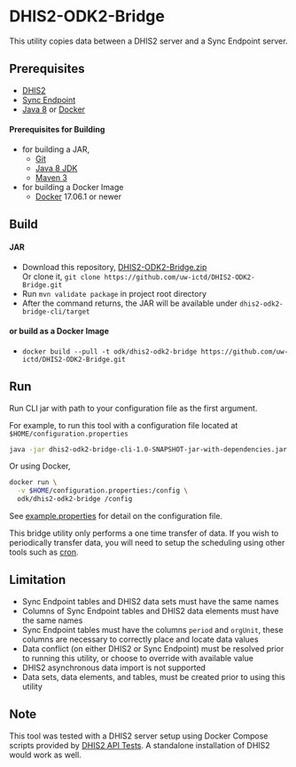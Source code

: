 # DHIS2-ODK2-Bridge

This utility copies data between a DHIS2 server and a Sync Endpoint server.

## Prerequisites

  - [DHIS2](https://www.dhis2.org/documentation)
  - [Sync Endpoint](https://github.com/opendatakit/sync-endpoint-default-setup)
  - [Java 8](http://openjdk.java.net/) or [Docker](https://www.docker.com/community-edition)

#### Prerequisites for Building 

 - for building a JAR, 
   - [Git](https://git-scm.com/)
   - [Java 8 JDK](http://openjdk.java.net/)
   - [Maven 3](https://maven.apache.org/)
 - for building a Docker Image
   - [Docker](https://www.docker.com/community-edition) 17.06.1 or newer

## Build
 
#### JAR

  - Download this repository, [DHIS2-ODK2-Bridge.zip](https://github.com/uw-ictd/DHIS2-ODK2-Bridge/archive/master.zip)  
  Or clone it, `git clone https://github.com/uw-ictd/DHIS2-ODK2-Bridge.git`
  - Run `mvn validate package` in project root directory
  - After the command returns, the JAR will be available under `dhis2-odk2-bridge-cli/target`

#### or build as a Docker Image

  - `docker build --pull -t odk/dhis2-odk2-bridge https://github.com/uw-ictd/DHIS2-ODK2-Bridge.git`
  
## Run

Run CLI jar with path to your configuration file as the first argument.

For example, to run this tool with a configuration file located at `$HOME/configuration.properties`
```sh
java -jar dhis2-odk2-bridge-cli-1.0-SNAPSHOT-jar-with-dependencies.jar $HOME/configuration.properties
```

Or using Docker, 
```sh
docker run \
  -v $HOME/configuration.properties:/config \
  odk/dhis2-odk2-bridge /config
```

See [example.properties](example.properties) for detail on the configuration file. 

This bridge utility only performs a one time transfer of data. If you wish to periodically transfer
data, you will need to setup the scheduling using other tools such as [cron](https://wiki.archlinux.org/index.php/cron).

## Limitation

 - Sync Endpoint tables and DHIS2 data sets must have the same names
 - Columns of Sync Endpoint tables and DHIS2 data elements must have the same names
 - Sync Endpoint tables must have the columns `period` and `orgUnit`, 
 these columns are necessary to correctly place and locate data values
 - Data conflict (on either DHIS2 or Sync Endpoint) must be resolved prior to running this utility, 
 or choose to override with available value
 - DHIS2 asynchronous data import is not supported
 - Data sets, data elements, and tables, must be created prior to using this utility

## Note

This tool was tested with a DHIS2 server setup using Docker Compose scripts provided by 
[DHIS2 API Tests](https://github.com/dhis2/api-tests). A standalone installation of DHIS2 would work as well.

